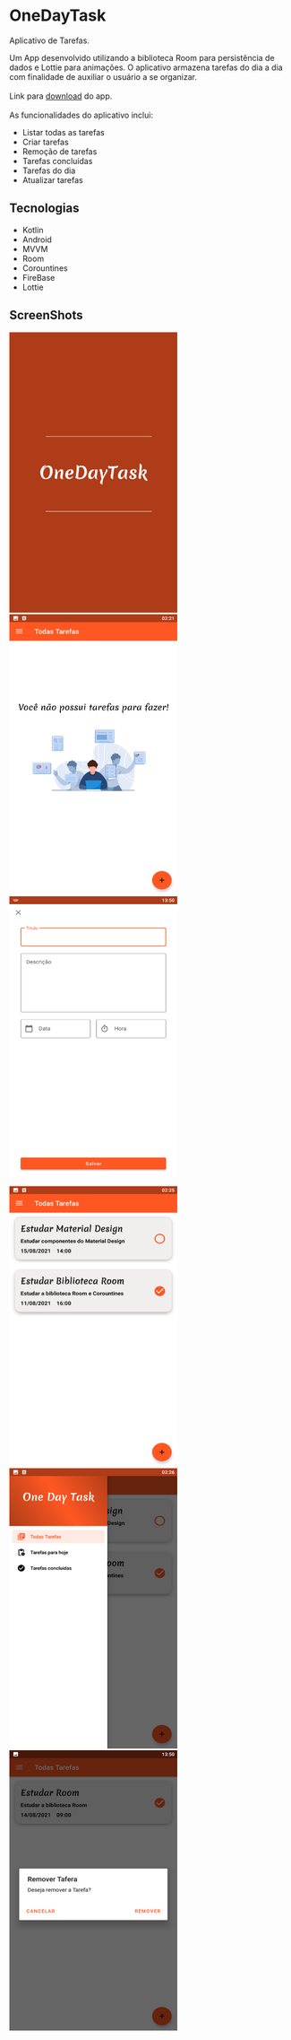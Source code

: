 # OneDayTask
Aplicativo de Tarefas.

Um App desenvolvido utilizando a biblioteca Room para persistência de dados e Lottie para animações. 
O aplicativo armazena tarefas do dia a dia com finalidade de auxiliar o usuário a se organizar. <br/><br/>
Link para [download](https://github.com/AndreCristovam/TaskApp/raw/master/app/release/app-release.apk) do app. <br/><br/>
As funcionalidades do aplicativo inclui:
* Listar todas as tarefas
* Criar tarefas
* Remoção de tarefas
* Tarefas concluídas
* Tarefas do dia
* Atualizar tarefas

## Tecnologias
* Kotlin
* Android
* MVVM
* Room
* Corountines
* FireBase
* Lottie

## ScreenShots

<p float="left">
<img width="300" height="500" src="https://github.com/AndreCristovam/TaskApp/blob/master/app/screenshots/Screenshot_2021.08.15_02.43.59.377.png">
<img width="300" height="500" src="https://github.com/AndreCristovam/TaskApp/blob/master/app/screenshots/Screenshot_2021.08.15_02.21.42.229.png">
<img width="300" height="500" src="https://github.com/AndreCristovam/TaskApp/blob/master/app/screenshots/Screenshot_2021.08.15_13.50.12.294.png">
</p>

<p float="left">
<img width="300" height="500" src="https://github.com/AndreCristovam/TaskApp/blob/master/app/screenshots/Screenshot_2021.08.15_02.25.53.994.png">
<img width="300" height="500" src="https://github.com/AndreCristovam/TaskApp/blob/master/app/screenshots/Screenshot_2021.08.15_02.26.38.144.png">
<img width="300" height="500" src="https://github.com/AndreCristovam/TaskApp/blob/master/app/screenshots/Screenshot_2021.08.15_13.50.54.092.png">
</p>
